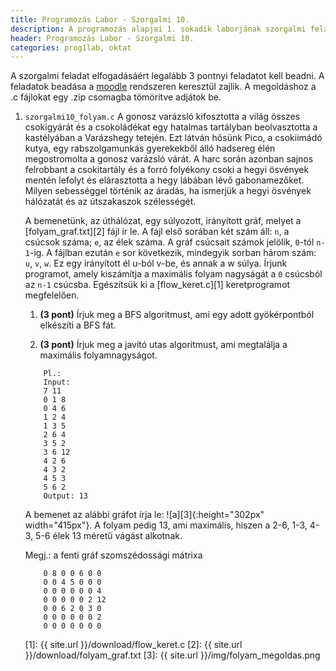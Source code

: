 ```yaml
---
title: Programozás Labor - Szorgalmi 10.
description: A programozás alapjai 1. sokadik laborjának szorgalmi feladatai
header: Programozás Labor - Szorgalmi 10.
categories: prog1lab, oktat
---
```


A szorgalmi feladat elfogadásáért legalább 3 pontnyi feladatot kell beadni. A feladatok beadása a [moodle](https://moodle.hit.bme.hu/) rendszeren keresztül zajlik. A megoldáshoz a .c fájlokat egy .zip csomagba tömörítve adjátok be.

1. `szorgalmi10_folyam.c`
    A gonosz varázsló kifosztotta a világ összes csokigyárát és a csokoládékat egy hatalmas tartályban beolvasztotta a kastélyában a Varázshegy tetején. Ezt látván hősünk Pico, a csokiimádó kutya, egy rabszolgamunkás gyerekekből álló hadsereg élén megostromolta a gonosz varázsló várát. A harc során azonban sajnos felrobbant a csokitartály és a forró folyékony csoki a hegyi ösvények mentén lefolyt és elárasztotta a hegy lábában lévő gabonamezőket. Milyen sebességgel történik az áradás, ha ismerjük a hegyi ösvények hálózatát és az útszakaszok szélességét.

    A bemenetünk, az úthálózat, egy súlyozott, irányított gráf, melyet a [folyam_graf.txt][2] fájl ír le. A fájl első sorában két szám áll: `n`, a csúcsok száma; `e`, az élek száma. A gráf csúcsait számok jelölik, `0`-tól `n-1`-ig. A fájlban ezután `e` sor következik, mindegyik sorban három szám: `u`, `v`, `w`. Ez egy irányított él u-ból v-be, és annak a w súlya. Írjunk programot, amely kiszámítja a maximális folyam nagyságát a `0` csúcsból az `n-1` csúcsba. Egészítsük ki a [flow_keret.c][1] keretprogramot megfelelően.

    1. **(3 pont)** Írjuk meg a BFS algoritmust, ami egy adott gyökérpontból elkészíti a BFS fát.

    2. **(3 pont)** Írjuk meg a javító utas algoritmust, ami megtalálja a maximális folyamnagyságot.

    ```
        Pl.:
        Input:
        7 11
        0 1 8
        0 4 6
        1 2 4
        1 3 5
        2 6 4
        3 5 2
        3 6 12
        4 2 6
        4 3 2
        4 5 3
        5 6 2
        Output: 13
    ```

    A bemenet az alábbi gráfot írja le: ![a][3]{:height="302px" width="415px"}. A folyam pedig 13, ami maximális, hiszen a 2-6, 1-3, 4-3, 5-6 élek 13 méretű vágást alkotnak.

    Megj.: a fenti gráf szomszédossági mátrixa

    ```
        0 8 0 0 6 0 0
        0 0 4 5 0 0 0
        0 0 0 0 0 0 4
        0 0 0 0 0 2 12
        0 0 6 2 0 3 0
        0 0 0 0 0 0 2
        0 0 0 0 0 0 0
    ```

    [1]: {{ site.url }}/download/flow_keret.c
    [2]: {{ site.url }}/download/folyam_graf.txt
    [3]: {{ site.url }}/img/folyam_megoldas.png
   